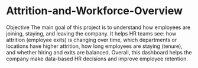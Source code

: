 # Attrition-and-Workforce-Overview

Objective
The main goal of this project is to understand how employees are joining, staying, and leaving the company.
 It helps HR teams see:
how attrition (employee exits) is changing over time, which departments or locations have higher attrition, how long employees are staying (tenure), and whether hiring and exits are balanced.
Overall, this dashboard helps the company make data-based HR decisions and improve employee retention.
